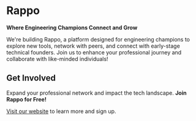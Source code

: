# Rappo

**Where Engineering Champions Connect and Grow**

We're building Rappo, a platform designed for engineering champions to explore new tools, network with peers, and connect with early-stage technical founders. Join us to enhance your professional journey and collaborate with like-minded individuals!

## Get Involved

Expand your professional network and impact the tech landscape. **Join Rappo for Free!**

[Visit our website](https://buildrappo.com) to learn more and sign up.
